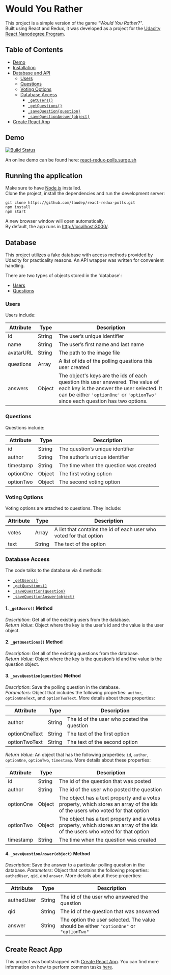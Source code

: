 # Would You Rather

This project is a simple version of the game *"Would You Rather?"*.  
Built using React and Redux, it was developed as a project for the [Udacity React Nanodegree Program](https://www.udacity.com/course/react-nanodegree--nd019).

## Table of Contents

- [Demo](#demo)
- [Installation](#running-the-application)
- [Database and API](#database)
  - [Users](#users)
  - [Questions](#questions)
  - [Voting Options](#voting-options)
  - [Database Access](#database-access)
    - [`_getUsers()`](#get-users)
    - [`_getQuestions()`](#get-questions)
    - [`_saveQuestion(question)`](#save-question)
    - [`_saveQuestionAnswer(object)`](#save-question-answer)
- [Create React App](#create-react-app)

## Demo

[![Build Status](https://travis-ci.org/laudep/react-redux-polls.svg?branch=master)](https://travis-ci.org/laudep/react-redux-polls)

An online demo can be found here: [react-redux-polls.surge.sh](https://react-redux-polls.surge.sh/)

## Running the application

Make sure to have [Node.js](https://nodejs.org/en/) installed.  
Clone the project, install the dependencies and run the development server:

```
git clone https://github.com/laudep/react-redux-polls.git
npm install
npm start
```

A new browser window will open automatically.  
By default, the app runs in [http://localhost:3000/](http://localhost:3000/).


## Database

This project utilizes a fake database with access methods provided by Udacity for practicality reasons. An API wrapper was written for convenient handling.

There are two types of objects stored in the 'database':

* [Users](#users)
* [Questions](#questions)

### Users

Users include:

| Attribute    | Type             | Description           |
|-----------------|------------------|-------------------         |
| id                 | String           | The user’s unique identifier |
| name          | String           | The user’s first name  and last name     |
| avatarURL  | String           | The path to the image file |
| questions | Array | A list of ids of the polling questions this user created|
| answers      | Object         |  The object's keys are the ids of each question this user answered. The value of each key is the answer the user selected. It can be either `'optionOne'` or `'optionTwo'` since each question has two options.

### Questions

Questions include:

| Attribute | Type | Description |
|-----------------|------------------|-------------------|
| id                  | String | The question’s unique identifier |
| author        | String | The author’s unique identifier |
| timestamp | String | The time when the question was created|
| optionOne | Object | The first voting option|
| optionTwo | Object | The second voting option|

### Voting Options

Voting options are attached to questions. They include:

| Attribute | Type | Description |
|-----------------|------------------|-------------------|
| votes             | Array | A list that contains the id of each user who voted for that option|
| text                | String | The text of the option |

### Database Access

The code talks to the database via 4 methods:

* [`_getUsers()`](#get-users)
* [`_getQuestions()`](#get-questions)
* [`_saveQuestion(question)`](#save-question)
* [`_saveQuestionAnswer(object)`](#save-question-answer)


<a name="get-users"/>

#### 1. `_getUsers()` Method

*Description*: Get all of the existing users from the database.  
*Return Value*: Object where the key is the user’s id and the value is the user object.

<a name="get-questions"/>

#### 2. `_getQuestions()` Method

*Description*: Get all of the existing questions from the database.  
*Return Value*: Object where the key is the question’s id and the value is the question object.

<a name="save-question"/>

#### 3. `_saveQuestion(question)` Method

*Description*: Save the polling question in the database.  
*Parameters*:  Object that includes the following properties: `author`, `optionOneText`, and `optionTwoText`. More details about these properties:

| Attribute | Type | Description |
|-----------------|------------------|-------------------|
| author | String | The id of the user who posted the question|
| optionOneText| String | The text of the first option |
| optionTwoText | String | The text of the second option |

*Return Value*:  An object that has the following properties: `id`, `author`, `optionOne`, `optionTwo`, `timestamp`. More details about these properties:

| Attribute | Type | Description |
|-----------------|------------------|-------------------|
| id | String | The id of the question that was posted|
| author | String | The id of the user who posted the question|
| optionOne | Object | The object has a text property and a votes property, which stores an array of the ids of the users who voted for that option|
| optionTwo | Object | The object has a text property and a votes property, which stores an array of the ids of the users who voted for that option|
|timestamp|String | The time when the question was created|

<a name="save-question-answer"/>

#### 4. `_saveQuestionAnswer(object)` Method

*Description*: Save the answer to a particular polling question in the database.
*Parameters*: Object that contains the following properties: `authedUser`, `qid`, and `answer`. More details about these properties:

| Attribute | Type | Description |
|-----------------|------------------|-------------------|
| authedUser | String | The id of the user who answered the question|
| qid | String | The id of the question that was answered|
| answer | String | The option the user selected. The value should be either `"optionOne"` or `"optionTwo"`|

## Create React App

This project was bootstrapped with [Create React App](https://github.com/facebookincubator/create-react-app). You can find more
information on how to perform common tasks [here](https://github.com/facebookincubator/create-react-app/blob/master/packages/react-scripts/template/README.md).